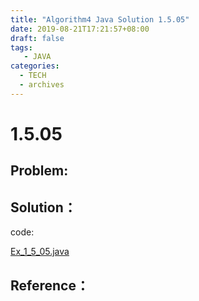 ```yaml
---
title: "Algorithm4 Java Solution 1.5.05"
date: 2019-08-21T17:21:57+08:00
draft: false
tags:
   - JAVA
categories:
  - TECH
  - archives
---
```



# 1.5.05

## Problem:


## Solution：

code:

[Ex_1_5_05.java](./Ex_1_5_05.java)


## Reference：



